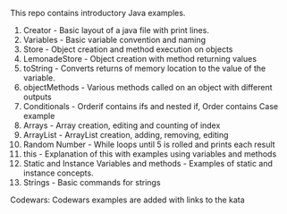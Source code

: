 This repo contains introductory Java examples.

1) Creator - Basic layout of a java file with print lines.
2) Variables - Basic variable convention and naming
3) Store - Object creation and method execution on objects
4) LemonadeStore - Object creation with method returning values
5) toString - Converts returns of memory location to the value of the variable.
6) objectMethods - Various methods called on an object with different outputs
7) Conditionals - Orderif contains ifs and nested if, Order contains Case example
8) Arrays - Array creation, editing and counting of index
9) ArrayList - ArrayList creation, adding, removing, editing
10) Random Number - While loops until 5 is rolled and prints each result
11) this - Explanation of this with examples using variables and methods
12) Static and Instance Variables and methods - Examples of static and instance concepts.
13) Strings - Basic commands for strings

Codewars:
Codewars examples are added with links to the kata 